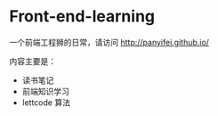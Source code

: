 # Front-end-learning

一个前端工程狮的日常，请访问 http://panyifei.github.io/

内容主要是：

- 读书笔记
- 前端知识学习
- lettcode 算法
